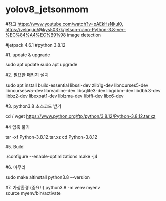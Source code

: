 # yolov8_jetsonmom 
#참고  https://www.youtube.com/watch?v=pAEkHsNkul0,   https://velog.io/@kys5037k/jetson-nano-Python-3.8-ver-%EC%84%A4%EC%B9%98
image detection

#jetpack 4.6.1
#python 3.8.12

#1. update & upgrade

   sudo apt update
   sudo apt upgrade
   
#2. 필요한 패키지 설치

   sudo apt install build-essential libssl-dev zlib1g-dev libncurses5-dev libncursesw5-dev libreadline-dev libsqlite3-dev libgdbm-dev libdb5.3-dev libbz2-dev libexpat1-dev liblzma-dev libffi-dev libc6-dev
   
#3. python3.8 소스코드 받기

   cd /
   wget https://www.python.org/ftp/python/3.8.12/Python-3.8.12.tar.xz
   
#4  압축 풀기

   tar -xf Python-3.8.12.tar.xz
   cd Python-3.8.12
   
#5. Build

   ./configure --enable-optimizations
   make -j4

#6. 마무리

   sudo make altinstall
   python3.8 --version

#7. 가상환경 (중요!!)
   python3.8 -m venv myenv                                     
   source myenv/bin/activate
